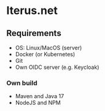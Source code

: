# Iterus.net

## Requirements

* OS: Linux/MacOS (server)
* Docker (or Kubernetes)
* Git
* Own OIDC server (e.g. Keycloak)

### Own build

* Maven and Java 17
* NodeJS and NPM